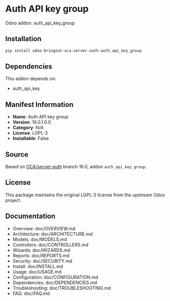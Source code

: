 # Auth API key group

Odoo addon: auth_api_key_group

## Installation

```bash
pip install odoo-bringout-oca-server-auth-auth_api_key_group
```

## Dependencies

This addon depends on:
- auth_api_key

## Manifest Information

- **Name**: Auth API key group
- **Version**: 16.0.1.0.0
- **Category**: N/A
- **License**: LGPL-3
- **Installable**: False

## Source

Based on [OCA/server-auth](https://github.com/OCA/server-auth) branch 16.0, addon `auth_api_key_group`.

## License

This package maintains the original LGPL-3 license from the upstream Odoo project.

## Documentation

- Overview: doc/OVERVIEW.md
- Architecture: doc/ARCHITECTURE.md
- Models: doc/MODELS.md
- Controllers: doc/CONTROLLERS.md
- Wizards: doc/WIZARDS.md
- Reports: doc/REPORTS.md
- Security: doc/SECURITY.md
- Install: doc/INSTALL.md
- Usage: doc/USAGE.md
- Configuration: doc/CONFIGURATION.md
- Dependencies: doc/DEPENDENCIES.md
- Troubleshooting: doc/TROUBLESHOOTING.md
- FAQ: doc/FAQ.md
